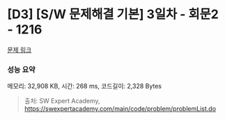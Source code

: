 # [D3] [S/W 문제해결 기본] 3일차 - 회문2 - 1216 

[문제 링크](https://swexpertacademy.com/main/code/problem/problemDetail.do?contestProbId=AV14Rq5aABUCFAYi) 

### 성능 요약

메모리: 32,908 KB, 시간: 268 ms, 코드길이: 2,328 Bytes



> 출처: SW Expert Academy, https://swexpertacademy.com/main/code/problem/problemList.do